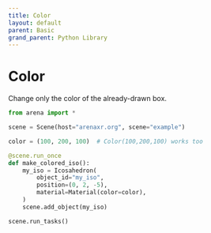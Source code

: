 ```yaml
---
title: Color
layout: default
parent: Basic
grand_parent: Python Library
---
```


# Color

Change only the color of the already-drawn box.

```python
from arena import *

scene = Scene(host="arenaxr.org", scene="example")

color = (100, 200, 100)  # Color(100,200,100) works too

@scene.run_once
def make_colored_iso():
    my_iso = Icosahedron(
        object_id="my_iso",
        position=(0, 2, -5),
        material=Material(color=color),
    )
    scene.add_object(my_iso)

scene.run_tasks()
```

